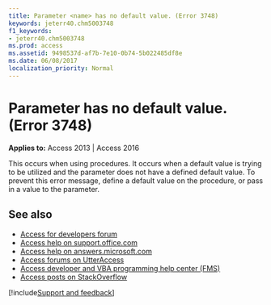 ```yaml
---
title: Parameter <name> has no default value. (Error 3748)
keywords: jeterr40.chm5003748
f1_keywords:
- jeterr40.chm5003748
ms.prod: access
ms.assetid: 9498537d-af7b-7e10-0b74-5b022485df8e
ms.date: 06/08/2017
localization_priority: Normal
---
```



# Parameter <name> has no default value. (Error 3748)

  

**Applies to:** Access 2013 | Access 2016

This occurs when using procedures. It occurs when a default value is trying to be utilized and the parameter does not have a defined default value. To prevent this error message, define a default value on the procedure, or pass in a value to the parameter.

## See also

- [Access for developers forum](https://social.msdn.microsoft.com/Forums/office/home?forum=accessdev)
- [Access help on support.office.com](https://support.office.com/search/results?query=Access)
- [Access help on answers.microsoft.com](https://answers.microsoft.com/)
- [Access forums on UtterAccess](https://www.utteraccess.com/forum/index.php?act=idx)
- [Access developer and VBA programming help center (FMS)](https://www.fmsinc.com/MicrosoftAccess/developer/)
- [Access posts on StackOverflow](https://stackoverflow.com/questions/tagged/ms-access)

[!include[Support and feedback](~/includes/feedback-boilerplate.md)]
